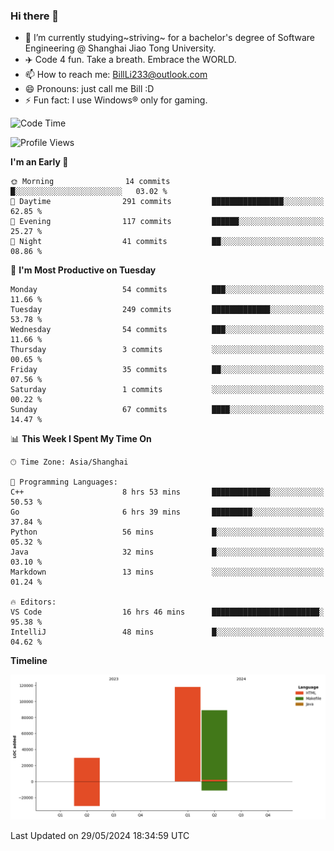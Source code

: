 ### Hi there 👋
- 🌱 I’m currently studying~striving~ for a bachelor's degree of Software Engineering @ Shanghai Jiao Tong University.
- ✈️ Code 4 fun. Take a breath. Embrace the WORLD.
- 📫 How to reach me: BillLi233@outlook.com
- 😄 Pronouns: just call me Bill :D
- ⚡ Fun fact: I use Windows® only for gaming.

<!--START_SECTION:waka-->
![Code Time](http://img.shields.io/badge/Code%20Time-187%20hrs%2025%20mins-blue)

![Profile Views](http://img.shields.io/badge/Profile%20Views-127-blue)

**I'm an Early 🐤** 

```text
🌞 Morning                14 commits          █░░░░░░░░░░░░░░░░░░░░░░░░   03.02 % 
🌆 Daytime                291 commits         ████████████████░░░░░░░░░   62.85 % 
🌃 Evening                117 commits         ██████░░░░░░░░░░░░░░░░░░░   25.27 % 
🌙 Night                  41 commits          ██░░░░░░░░░░░░░░░░░░░░░░░   08.86 % 
```
📅 **I'm Most Productive on Tuesday** 

```text
Monday                   54 commits          ███░░░░░░░░░░░░░░░░░░░░░░   11.66 % 
Tuesday                  249 commits         █████████████░░░░░░░░░░░░   53.78 % 
Wednesday                54 commits          ███░░░░░░░░░░░░░░░░░░░░░░   11.66 % 
Thursday                 3 commits           ░░░░░░░░░░░░░░░░░░░░░░░░░   00.65 % 
Friday                   35 commits          ██░░░░░░░░░░░░░░░░░░░░░░░   07.56 % 
Saturday                 1 commits           ░░░░░░░░░░░░░░░░░░░░░░░░░   00.22 % 
Sunday                   67 commits          ████░░░░░░░░░░░░░░░░░░░░░   14.47 % 
```


📊 **This Week I Spent My Time On** 

```text
🕑︎ Time Zone: Asia/Shanghai

💬 Programming Languages: 
C++                      8 hrs 53 mins       █████████████░░░░░░░░░░░░   50.53 % 
Go                       6 hrs 39 mins       █████████░░░░░░░░░░░░░░░░   37.84 % 
Python                   56 mins             █░░░░░░░░░░░░░░░░░░░░░░░░   05.32 % 
Java                     32 mins             █░░░░░░░░░░░░░░░░░░░░░░░░   03.10 % 
Markdown                 13 mins             ░░░░░░░░░░░░░░░░░░░░░░░░░   01.24 % 

🔥 Editors: 
VS Code                  16 hrs 46 mins      ████████████████████████░   95.38 % 
IntelliJ                 48 mins             █░░░░░░░░░░░░░░░░░░░░░░░░   04.62 % 
```

**Timeline**

![Lines of Code chart](https://raw.githubusercontent.com/GMH233/GMH233/main/assets/bar_graph.png)


 Last Updated on 29/05/2024 18:34:59 UTC
<!--END_SECTION:waka-->

<!--
**GMH233/GMH233** is a ✨ _special_ ✨ repository because its `README.md` (this file) appears on your GitHub profile.

Here are some ideas to get you started:

- 🔭 I’m currently working on ...
- 🌱 I’m currently learning ...
- 👯 I’m looking to collaborate on ...
- 🤔 I’m looking for help with ...
- 💬 Ask me about ...
- 📫 How to reach me: ...
- 😄 Pronouns: ...
- ⚡ Fun fact: ...
-->
